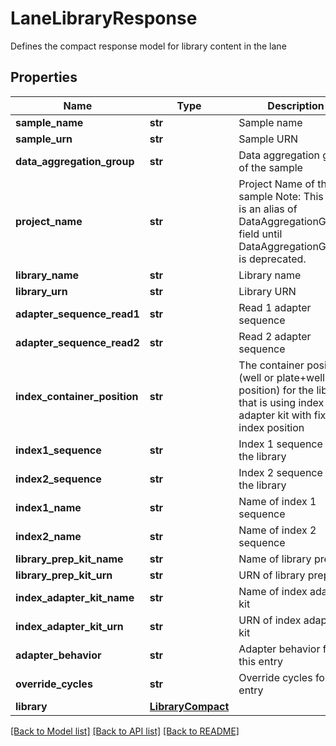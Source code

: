 # LaneLibraryResponse

Defines the compact response model for library content in the lane

## Properties
Name | Type | Description | Notes
------------ | ------------- | ------------- | -------------
**sample_name** | **str** | Sample name | [optional] 
**sample_urn** | **str** | Sample URN | [optional] 
**data_aggregation_group** | **str** | Data aggregation group of the sample | [optional] 
**project_name** | **str** | Project Name of the sample  Note: This field is an alias of DataAggregationGroup field until DataAggregationGroups is deprecated. | [optional] 
**library_name** | **str** | Library name | [optional] 
**library_urn** | **str** | Library URN | [optional] 
**adapter_sequence_read1** | **str** | Read 1 adapter sequence | [optional] 
**adapter_sequence_read2** | **str** | Read 2 adapter sequence | [optional] 
**index_container_position** | **str** | The container position (well or plate+well position) for the library that is using index adapter kit with fixed index position | [optional] 
**index1_sequence** | **str** | Index 1 sequence  of the library | [optional] 
**index2_sequence** | **str** | Index 2 sequence of the library | [optional] 
**index1_name** | **str** | Name of index 1 sequence | [optional] 
**index2_name** | **str** | Name of index 2 sequence | [optional] 
**library_prep_kit_name** | **str** | Name of library prep kit | [optional] 
**library_prep_kit_urn** | **str** | URN of library prep kit | [optional] 
**index_adapter_kit_name** | **str** | Name of index adapter kit | [optional] 
**index_adapter_kit_urn** | **str** | URN of index adapter kit | [optional] 
**adapter_behavior** | **str** | Adapter behavior for this entry | [optional] 
**override_cycles** | **str** | Override cycles for this entry | [optional] 
**library** | [**LibraryCompact**](LibraryCompact.md) |  | [optional] 

[[Back to Model list]](../README.md#documentation-for-models) [[Back to API list]](../README.md#documentation-for-api-endpoints) [[Back to README]](../README.md)


